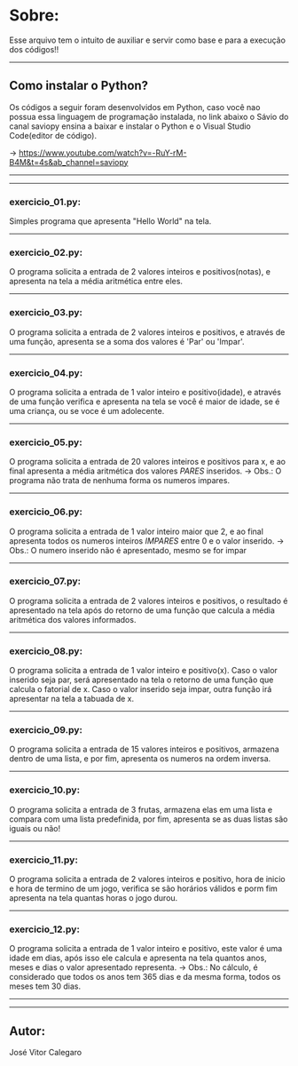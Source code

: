 # Sobre:

Esse arquivo tem o intuito de auxiliar e servir como base e para a execução dos códigos!!
___________________________________________________________

## Como instalar o Python?
Os códigos a seguir foram desenvolvidos em Python, caso
você nao possua essa linguagem de programação instalada,
no link abaixo o Sávio do canal saviopy ensina a baixar 
e instalar o Python e o Visual Studio Code(editor de
código).

-> https://www.youtube.com/watch?v=-RuY-rM-B4M&t=4s&ab_channel=saviopy

___________________________________________________________
___________________________________________________________


### exercicio_01.py:
Simples programa que apresenta "Hello World" na tela.
___________________________________________________________

### exercicio_02.py:
O programa solicita a entrada de 2 valores inteiros e positivos(notas), e apresenta na tela a média aritmética entre eles.
___________________________________________________________

### exercicio_03.py:
O programa solicita a entrada de 2 valores inteiros e positivos,
e através de uma função, apresenta se a soma dos valores
é 'Par' ou 'Impar'.
___________________________________________________________

### exercicio_04.py:
O programa solicita a entrada de 1 valor inteiro e positivo(idade), e através de uma função verifica e apresenta na
tela se você é maior de idade, se é uma criança, ou se voce 
é um adolecente.
___________________________________________________________

### exercicio_05.py:
O programa solicita a entrada de 20 valores inteiros e positivos para x, e ao final apresenta a média aritmética dos valores *PARES* inseridos.
-> Obs.: O programa não trata de nenhuma forma os numeros impares.
___________________________________________________________

### exercicio_06.py:
O programa solicita a entrada de 1 valor inteiro maior
que 2, e ao final apresenta todos os numeros inteiros 
*IMPARES* entre 0 e o valor inserido.
-> Obs.: O numero inserido não é apresentado, mesmo se for impar
___________________________________________________________

### exercicio_07.py:
O programa solicita a entrada de 2 valores inteiros e positivos, o resultado é apresentado na tela após do retorno de uma função que calcula a média aritmética dos valores informados.
___________________________________________________________

### exercicio_08.py:
O programa solicita a entrada de 1 valor inteiro e positivo(x).
Caso o valor inserido seja par, será apresentado na tela o retorno de uma função que calcula o fatorial de x.
Caso o valor inserido seja impar, outra função irá apresentar na tela a tabuada de x.
___________________________________________________________

### exercicio_09.py:
O programa solicita a entrada de 15 valores inteiros e positivos, armazena dentro de uma lista, e por fim, apresenta os numeros na ordem inversa.
___________________________________________________________

### exercicio_10.py:
O programa solicita a entrada de 3 frutas, armazena elas em uma lista e compara com uma lista predefinida, por fim, apresenta se as duas listas são iguais ou não!
___________________________________________________________

### exercicio_11.py:
O programa solicita a entrada de 2 valores inteiros e positivo, hora de inicio e hora de termino de um jogo, verifica se são horários válidos e porm fim apresenta na tela quantas horas o jogo durou.

___________________________________________________________

### exercicio_12.py:
O programa solicita a entrada de 1 valor inteiro e positivo, este valor é uma idade em dias, após isso ele calcula e apresenta na tela quantos anos, meses e dias o valor apresentado representa.
-> Obs.: No cálculo, é considerado que todos os anos tem 365 dias e da mesma forma, todos os meses tem 30 dias.
___________________________________________________________
___________________________________________________________

## Autor:

José Vitor Calegaro

